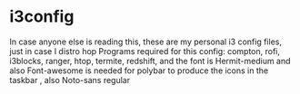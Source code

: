 # i3config
In case anyone else is reading this, these are my personal i3 config files, just in case I distro hop
Programs required for this config:
compton,
rofi,
i3blocks,
ranger,
htop,
termite,
redshift,
and the
font is Hermit-medium
and also Font-awesome is needed for polybar to produce the icons in the taskbar
, also Noto-sans regular
